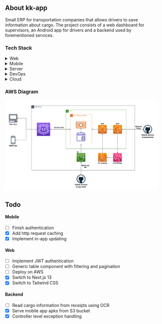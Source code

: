 <!-- About the Project -->
## About kk-app
Small ERP for transportation companies that allows drivers to save information about cargo. The project consists of a web dashboard for supervisors, an Android app for drivers and a backend used by forementioned services.



<!-- TechStack -->
### Tech Stack

<details>
  <summary>Web</summary>
  <ul>
    <li>React</li>
    <li>TypeScript</li>
    <li>Next.js 13</li>
    <li>Tailwind CSS</li>
  </ul>
</details>

<details>
  <summary>Mobile</summary>
  <ul>
    <li>Kotlin</li>
    <li>JetPack Compose</li>
    <li>Retrofit2</li>
  </ul>
</details>

<details>
  <summary>Server</summary>
  <ul>
    <li>Java</li>
    <li>Spring Boot</li>
    <li>MariaDB</li>
  </ul>
</details>

<details>
<summary>DevOps</summary>
  <ul>
    <li>Git</li>
    <li>GitHub Actions</li>
    <li>Docker</li>
  </ul>
</details>

<details>
<summary>Cloud</summary>
  <ul>
    <li>EC2</li>
    <li>S3</li>
    <li>ECS</li>
    <li>ECR</li>
    <li>Lambda</li>
  </ul>
</details>

### AWS Diagram
<img src="assets/aws.png"/>

## Todo

#### Mobile
* [ ] Finish authentication
* [x] Add http request caching
* [x] Implement in-app updating
   
#### Web
* [ ] Implement JWT authentication
* [ ] Generic table component with filtering and pagination
* [ ] Deploy on AWS
* [x] Switch to Next.js 13
* [x] Switch to Tailwind CSS  

#### Backend
* [ ] Read cargo information from receipts using OCR
* [x] Serve mobile app apks from S3 bucket
* [x] Controller level exception handling
